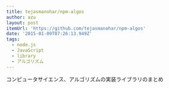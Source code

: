 ```yaml
---
title: tejasmanohar/npm-algos
author: azu
layout: post
itemUrl: 'https://github.com/tejasmanohar/npm-algos'
date: '2015-01-09T07:26:13.949Z'
tags:
  - node.js
  - JavaScript
  - library
  - アルゴリズム
---
```

コンピュータサイエンス、アルゴリズムの実装ライブラリのまとめ
